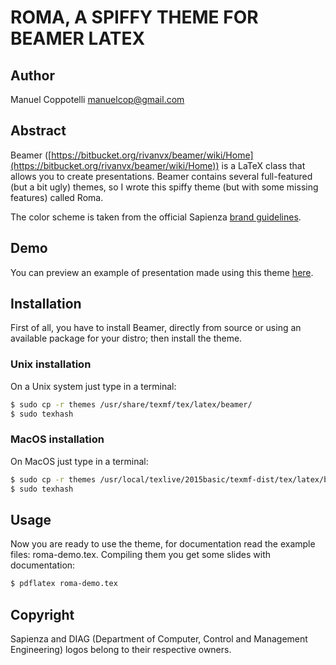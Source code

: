 ROMA, A SPIFFY THEME FOR BEAMER LATEX
=======================================

## Author
Manuel Coppotelli <manuelcop@gmail.com>

## Abstract
Beamer ([https://bitbucket.org/rivanvx/beamer/wiki/Home](https://bitbucket.org/rivanvx/beamer/wiki/Home)) is a LaTeX class that allows you to create
presentations. Beamer contains several full-featured (but a bit ugly) themes, so I wrote this spiffy theme (but with some missing features) called Roma.

The color scheme is taken from the official Sapienza [brand guidelines](http://www.uniroma1.it/sites/default/files/ElementiBase_Brand%20acrhitecture.pdf).


## Demo
You can preview an example of presentation made using this theme [here](https://github.com/manuelcoppotelli/beamer-roma-theme/blob/master/examples/roma-demo.pdf).

## Installation
First of all, you have to install Beamer, directly from source or using an
available package for your distro; then install the theme.

### Unix installation
On a Unix system just type in a terminal:

```bash
$ sudo cp -r themes /usr/share/texmf/tex/latex/beamer/
$ sudo texhash
```

### MacOS installation
On MacOS just type in a terminal:

```bash
$ sudo cp -r themes /usr/local/texlive/2015basic/texmf-dist/tex/latex/beamer/
$ sudo texhash
```

## Usage
Now you are ready to use the theme, for documentation read the example files:
roma-demo.tex.
Compiling them you get some slides with documentation:

```bash
$ pdflatex roma-demo.tex
```

## Copyright
Sapienza and DIAG (Department of Computer, Control and Management Engineering)
logos belong to their respective owners.
